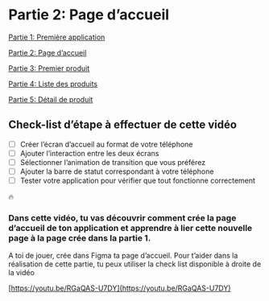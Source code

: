 # Partie 2: Page d’accueil

[Partie 1: Première application ](Partie%201%20Premie%CC%80re%20application.md)

[Partie 2: Page d’accueil ](Partie%202%20Page%20d%E2%80%99accueil.md)

[Partie 3: Premier produit](Partie%203%20Premier%20produit.md)

[Partie 4: Liste des produits](Partie%204%20Liste%20des%20produits.md)

[Partie 5: Détail de produit](Partie%205%20De%CC%81tail%20de%20produit.md)


## Check-list d’étape à effectuer de cette vidéo

- [ ]  Créer l’écran d’accueil au format de votre téléphone
- [ ]  Ajouter l’interaction entre les deux écrans
- [ ]  Sélectionner l’animation de transition que vous préférez
- [ ]  Ajouter la barre de statut correspondant à votre téléphone
- [ ]  Tester votre application pour vérifier que tout fonctionne correctement

<aside>
🔥

### **Dans cette vidéo, tu vas découvrir comment crée la page d’accueil de ton application et apprendre à lier cette nouvelle page à la page crée dans la partie 1.**

A toi de jouer, crée dans Figma ta page d’accueil. Pour t’aider dans la réalisation de cette partie, tu peux utiliser la check list disponible à droite de la vidéo

</aside>

[https://youtu.be/RGaQAS-U7DY](https://youtu.be/RGaQAS-U7DY)